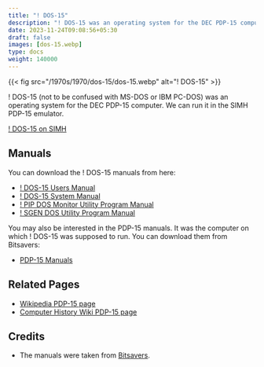 ```yaml
---
title: "! DOS-15"
description: "! DOS-15 was an operating system for the DEC PDP-15 computer. We can run it in the SIMH PDP-15 emulator."
date: 2023-11-24T09:08:56+05:30
draft: false
images: [dos-15.webp]
type: docs
weight: 140000
---
```


{{< fig src="/1970s/1970/dos-15/dos-15.webp" alt="! DOS-15" >}}

! DOS-15 (not to be confused with MS-DOS or IBM PC-DOS) was an operating system for the DEC PDP-15 computer. We can run it in the SIMH PDP-15 emulator.

<section class="section section-sm">
  <div class="container">
    <div class="row justify-content-center text-center">
      <div class="col-lg-5">
        <p><a class="btn btn-primary btn-md px-4 mb-1" href="simh/" role="button">! DOS-15 on SIMH</a></p>
      </div>
    </div>
  </div>
</section>

## Manuals

You can download the ! DOS-15 manuals from here:

- [! DOS-15 Users Manual](http://www.bitsavers.org/pdf/dec/pdp15/DEC-15-ODUMA-B-D_DOS-15_USERS_MANUAL.pdf)
- [! DOS-15 System Manual](http://www.bitsavers.org/pdf/dec/pdp15/DEC-15-ODFFA-B-D_DOS-15_SYSTEM_MANUAL.pdf)
- [! PIP DOS Monitor Utility Program Manual](http://www.bitsavers.org/pdf/dec/pdp15/DEC-15-UPIPA-A-D_PIP_DOS_MONITOR_UTILITY_PROGRAM.pdf)
- [! SGEN DOS Utility Program Manual](http://www.bitsavers.org/pdf/dec/pdp15/DEC-15-USGNA-A-D_SGEN_DOS_Utility_Program.pdf)

You may also be interested in the PDP-15 manuals. It was the computer on which ! DOS-15 was supposed to run. You can download them from Bitsavers:

- [PDP-15 Manuals](http://www.bitsavers.org/pdf/dec/pdp15/)

## Related Pages

- [Wikipedia PDP-15 page](https://en.wikipedia.org/wiki/PDP-15)
- [Computer History Wiki PDP-15 page](http://gunkies.org/wiki/PDP-15)

## Credits

- The manuals were taken from [Bitsavers](http://bitsavers.org).
